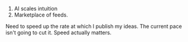 1. AI scales intuition
2. Marketplace of feeds.

Need to speed up the rate at which I publish my ideas. The current pace isn't going to cut it. Speed actually matters.